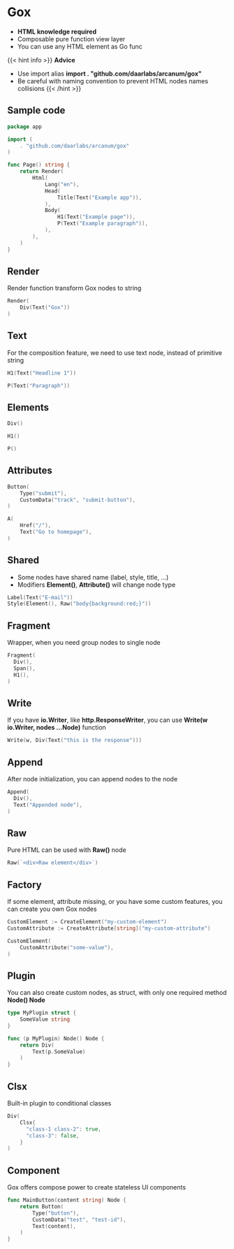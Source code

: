 # Gox

- **HTML knowledge required**
- Composable pure function view layer
- You can use any HTML element as Go func

{{< hint info >}}
**Advice**  
- Use import alias **import . "github.com/daarlabs/arcanum/gox"**
- Be careful with naming convention to prevent HTML nodes names collisions
{{< /hint >}}

## Sample code
```go
package app

import (
	. "github.com/daarlabs/arcanum/gox"
)

func Page() string {
	return Render(
		Html(
			Lang("en"),
			Head(
				Title(Text("Example app")),
			),
			Body(
				H1(Text("Example page")),
				P(Text("Example paragraph")),
			),
		),
	)
}

```

## Render
Render function transform Gox nodes to string
```go
Render(
	Div(Text("Gox"))
)
```

## Text
For the composition feature, we need to use text node, instead of primitive string
```go
H1(Text("Headline 1"))

P(Text("Paragraph"))
```

## Elements
```go
Div()

H1()

P()
```

## Attributes
```go
Button(
    Type("submit"),
    CustomData("track", "submit-button"),
)

A(
	Href("/"),
	Text("Go to homepage"),
)
```

## Shared
- Some nodes have shared name (label, style, title, ...)
- Modifiers **Element()**, **Attribute()** will change node type
```go
Label(Text("E-mail"))
Style(Element(), Raw("body{background:red;}"))
```

## Fragment
Wrapper, when you need group nodes to single node
```go
Fragment(
  Div(),
  Span(),
  H1(),
)
```

## Write
If you have **io.Writer**, like **http.ResponseWriter**, you can use **Write(w io.Writer, nodes ...Node)** function
```go
Write(w, Div(Text("this is the response")))
```

## Append
After node initialization, you can append nodes to the node
```go
Append(
  Div(),
  Text("Appended node"),
)
```

## Raw
Pure HTML can be used with **Raw()** node
```go
Raw(`<div>Raw element</div>`)
```

## Factory
If some element, attribute missing, or you have some custom features, you can create you own Gox nodes
```go
CustomElement := CreateElement("my-custom-element")
CustomAttribute := CreateAttribute[string]("my-custom-attribute")

CustomElement(
	CustomAttribute("some-value"),
)
```

## Plugin
You can also create custom nodes, as struct, with only one required method **Node() Node**
```go
type MyPlugin struct {
	SomeValue string
}

func (p MyPlugin) Node() Node {
	return Div(
		Text(p.SomeValue)
    )
}
```

## Clsx
Built-in plugin to conditional classes
```go
Div(
	Clsx{
      "class-1 class-2": true,
      "class-3": false,
    }
)
```


## Component
Gox offers compose power to create stateless UI components
```go
func MainButton(content string) Node {
    return Button(
        Type("button"),
        CustomData("test", "test-id"),
        Text(content),
    )
}
```